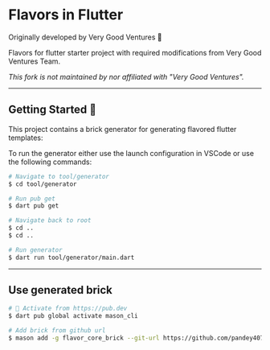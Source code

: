 # Flavors in Flutter

Originally developed by Very Good Ventures 🦄

Flavors for flutter starter project with required modifications from Very Good Ventures Team.

_This fork is not maintained by nor affiliated with "Very Good Ventures"._

---

## Getting Started 🚀

This project contains a brick generator for generating flavored flutter templates:

To run the generator either use the launch configuration in VSCode or use the following commands:

```sh
# Navigate to tool/generator
$ cd tool/generator

# Run pub get
$ dart pub get

# Navigate back to root
$ cd ..
$ cd ..

# Run generator
$ dart run tool/generator/main.dart
```

---

## Use generated brick

```sh
# 🎯 Activate from https://pub.dev
$ dart pub global activate mason_cli

# Add brick from github url
$ mason add -g flavor_core_brick --git-url https://github.com/pandey407/flavor --git-path brick/

```
